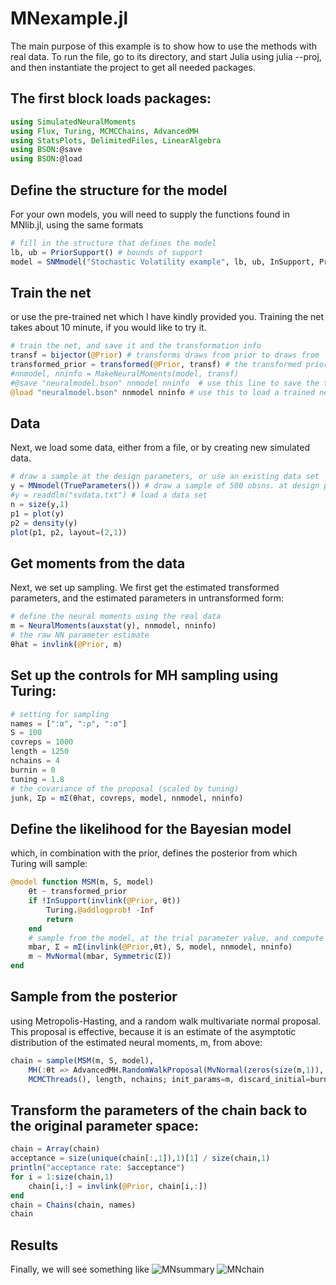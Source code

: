 # MNexample.jl
The main purpose of this example is to show how to use the methods with real data. To run the file, go to its directory, and start Julia using julia --proj, and then instantiate the project to get all needed packages.

## The first block loads packages:
```julia
using SimulatedNeuralMoments
using Flux, Turing, MCMCChains, AdvancedMH
using StatsPlots, DelimitedFiles, LinearAlgebra
using BSON:@save
using BSON:@load
```

## Define the structure for the model
For your own models, you will need to supply the functions found in MNlib.jl, using the same formats
```julia
# fill in the structure that defines the model
lb, ub = PriorSupport() # bounds of support
model = SNMmodel("Stochastic Volatility example", lb, ub, InSupport, PriorDraw, auxstat)
```

## Train the net
or use the pre-trained net which I have kindly provided you. Training the net takes about 10 minute, if you would like to try it.
```julia
# train the net, and save it and the transformation info
transf = bijector(@Prior) # transforms draws from prior to draws from  ℛⁿ 
transformed_prior = transformed(@Prior, transf) # the transformed prior
#nnmodel, nninfo = MakeNeuralMoments(model, transf)
#@save "neuralmodel.bson" nnmodel nninfo  # use this line to save the trained neural net 
@load "neuralmodel.bson" nnmodel nninfo # use this to load a trained net
```

## Data
Next, we load some data, either from a file, or by creating new simulated data.
```julia
# draw a sample at the design parameters, or use an existing data set
y = MNmodel(TrueParameters()) # draw a sample of 500 obsns. at design parameters
#y = readdlm("svdata.txt") # load a data set
n = size(y,1)
p1 = plot(y)
p2 = density(y)
plot(p1, p2, layout=(2,1))
```

## Get moments from the data
Next, we set up sampling. We first get the estimated transformed parameters, and the estimated parameters in untransformed form:
```julia
# define the neural moments using the real data
m = NeuralMoments(auxstat(y), nnmodel, nninfo)
# the raw NN parameter estimate
θhat = invlink(@Prior, m)
```

## Set up the controls for MH sampling using Turing:
```julia
# setting for sampling
names = [":α", ":ρ", ":σ"]
S = 100
covreps = 1000
length = 1250
nchains = 4
burnin = 0
tuning = 1.8
# the covariance of the proposal (scaled by tuning)
junk, Σp = mΣ(θhat, covreps, model, nnmodel, nninfo)
```

## Define the likelihood for the Bayesian model
which, in combination with the prior, defines the posterior from which Turing will sample:
```julia
@model function MSM(m, S, model)
    θt ~ transformed_prior
    if !InSupport(invlink(@Prior, θt))
        Turing.@addlogprob! -Inf
        return
    end
    # sample from the model, at the trial parameter value, and compute statistics
    mbar, Σ = mΣ(invlink(@Prior,θt), S, model, nnmodel, nninfo)
    m ~ MvNormal(mbar, Symmetric(Σ))
end
```

## Sample from the posterior
using Metropolis-Hasting, and a random walk multivariate normal proposal. This proposal is effective, because it is an estimate of the asymptotic distribution of the estimated neural moments, m, from above:
```julia
chain = sample(MSM(m, S, model),
    MH(:θt => AdvancedMH.RandomWalkProposal(MvNormal(zeros(size(m,1)), tuning*Σp))),
    MCMCThreads(), length, nchains; init_params=m, discard_initial=burnin)
```

## Transform the parameters of the chain back to the original parameter space:
```julia
chain = Array(chain)
acceptance = size(unique(chain[:,1]),1)[1] / size(chain,1)
println("acceptance rate: $acceptance")
for i = 1:size(chain,1)
    chain[i,:] = invlink(@Prior, chain[i,:])
end
chain = Chains(chain, names)
chain
```

## Results
Finally, we will see something like
![MNsummary](https://github.com/mcreel/SimulatedNeuralMoments.jl/blob/main/examples/MN/summary.png)
![MNchain](https://github.com/mcreel/SimulatedNeuralMoments.jl/blob/main/examples/MN/chain.png)



